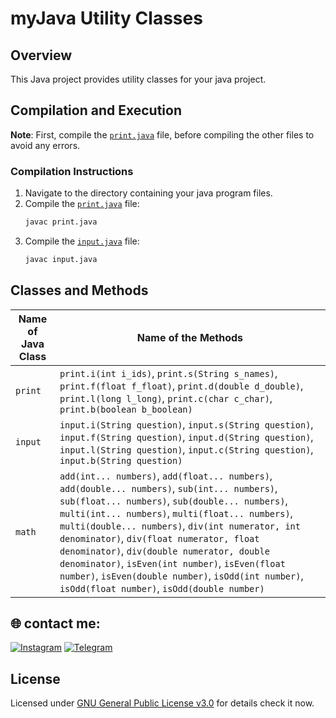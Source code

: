 # myJava Utility Classes

## Overview
This Java project provides utility classes for your java project.

## Compilation and Execution

**Note**: First, compile the [`print.java`](https://github.com/MrTG-CodeBot/MyJava/blob/main/myJava/Base/print.java) file, before compiling the other files to avoid any errors.

### Compilation Instructions
1. Navigate to the directory containing your java program files.
2. Compile the [`print.java`](https://github.com/MrTG-CodeBot/MyJava/blob/main/myJava/Base/print.java) file:
    ```sh
    javac print.java
    ```
3. Compile the [`input.java`](https://github.com/MrTG-CodeBot/MyJava/blob/main/myJava/Base/input.java) file:
    ```sh
    javac input.java
    ```

## Classes and Methods

| **Name of Java Class** | **Name of the Methods**                                                                                                                   |
|------------------------|--------------------------------------------------------------------------------------------------------------------------------|
| `print`                | `print.i(int i_ids)`, `print.s(String s_names)`, `print.f(float f_float)`, `print.d(double d_double)`, `print.l(long l_long)`, `print.c(char c_char)`, `print.b(boolean b_boolean)` |
| `input`                | `input.i(String question)`, `input.s(String question)`, `input.f(String question)`, `input.d(String question)`, `input.l(String question)`, `input.c(String question)`, `input.b(String question)` |
| `math`                 | `add(int... numbers)`, `add(float... numbers)`, `add(double... numbers)`, `sub(int... numbers)`, `sub(float... numbers)`, `sub(double... numbers)`, `multi(int... numbers)`, `multi(float... numbers)`, `multi(double... numbers)`, `div(int numerator, int denominator)`, `div(float numerator, float denominator)`, `div(double numerator, double denominator)`, `isEven(int number)`, `isEven(float number)`, `isEven(double number)`, `isOdd(int number)`, `isOdd(float number)`, `isOdd(double number)` |



## 🌐 contact me:
[![Instagram](https://img.shields.io/badge/Instagram-%23E4405F.svg?logo=Instagram&logoColor=white)](https://instagram.com/mrtg_coder)
[![Telegram](https://img.shields.io/badge/Telegram-blue?logo=telegram)](https://t.me/MrTG_Coder)

## License

Licensed under [GNU General Public License v3.0](https://github.com/MrTG-CodeBot/MyJava/blob/main/LICENSE) for details check it now.
